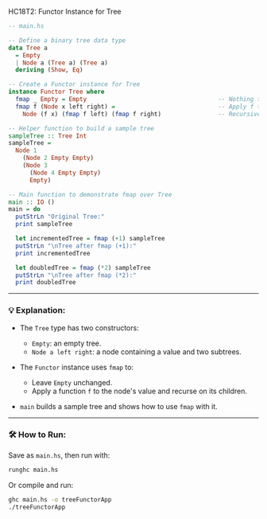 HC18T2: Functor Instance for Tree

```haskell
-- main.hs

-- Define a binary tree data type
data Tree a
  = Empty
  | Node a (Tree a) (Tree a)
  deriving (Show, Eq)

-- Create a Functor instance for Tree
instance Functor Tree where
  fmap _ Empty = Empty                                     -- Nothing to map in an empty tree
  fmap f (Node x left right) =                             -- Apply f to the value at the node
    Node (f x) (fmap f left) (fmap f right)                -- Recursively map over left and right subtrees

-- Helper function to build a sample tree
sampleTree :: Tree Int
sampleTree =
  Node 1
    (Node 2 Empty Empty)
    (Node 3
      (Node 4 Empty Empty)
      Empty)

-- Main function to demonstrate fmap over Tree
main :: IO ()
main = do
  putStrLn "Original Tree:"
  print sampleTree

  let incrementedTree = fmap (+1) sampleTree
  putStrLn "\nTree after fmap (+1):"
  print incrementedTree

  let doubledTree = fmap (*2) sampleTree
  putStrLn "\nTree after fmap (*2):"
  print doubledTree
```

---

### 💡 Explanation:

* The `Tree` type has two constructors:

  * `Empty`: an empty tree.
  * `Node a left right`: a node containing a value and two subtrees.
* The `Functor` instance uses `fmap` to:

  * Leave `Empty` unchanged.
  * Apply a function `f` to the node's value and recurse on its children.
* `main` builds a sample tree and shows how to use `fmap` with it.

---

### 🛠️ How to Run:

Save as `main.hs`, then run with:

```bash
runghc main.hs
```

Or compile and run:

```bash
ghc main.hs -o treeFunctorApp
./treeFunctorApp
```
